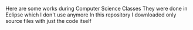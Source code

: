 Here are some works during Computer Science Classes
They were done in Eclipse which I don't use anymore
In this repository I downloaded only source files with just the code itself
